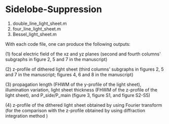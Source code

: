 # Sidelobe-Suppression
1. double_line_light_sheet.m
2. four_line_light_sheet.m
3. Bessel_light_sheet.m

 With each code file, one can produce the following outputs:

(1) focal electric field of the xz and yz planes (second and fourth columns' subgraphs in figure 2, 5 and 7 in the manuscript)

(2) z-profile of dithered light sheet (third columns' subgraphs in figures 2, 5 and 7 in the manuscript; figures 4, 6 and 8 in the manuscript)

(3) propagation length (FHWM of the y-profile of the light sheet), illumination variation, light sheet thickness (FHWM of the z-profile of the light sheet), and P_side/P_main (figure 3, figure S1, and figure S2-S5)

(4) z-profile of the dithered light sheet obtained by using Fourier transform (for the comparison with the z-profile obtained by using diffraction integration method )
